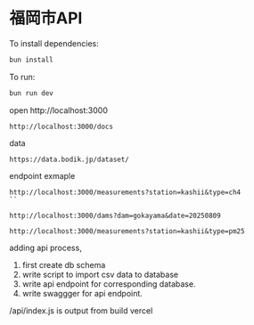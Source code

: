 # 福岡市API

To install dependencies:
```sh
bun install
```

To run:
```sh
bun run dev
```

open http://localhost:3000
```
http://localhost:3000/docs
```
data 
```
https://data.bodik.jp/dataset/
```

endpoint exmaple
```
http://localhost:3000/measurements?station=kashii&type=ch4
``
```
```
http://localhost:3000/dams?dam=gokayama&date=20250809
```

```
http://localhost:3000/measurements?station=kashii&type=pm25
```



adding api process,
1. first create db schema
2. write script to import csv data to database
3. write api endpoint for corresponding database.
4. write swaggger for api endpoint.

/api/index.js is output from build vercel
